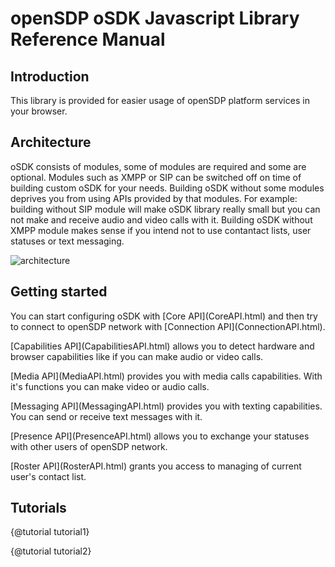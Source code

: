 # openSDP oSDK Javascript Library Reference Manual #

## Introduction ##

<p>This library is provided for easier usage of openSDP platform services in your browser.

## Architecture ##

<p>oSDK consists of modules, some of modules are required and some are optional. Modules such as XMPP or SIP can be switched off on time of building custom oSDK for your needs. Building oSDK without some modules deprives you from using APIs provided by that modules. For example: building without SIP module will make oSDK library really small but you can not make and receive audio and video calls with it. Building oSDK without XMPP module makes sense if you intend not to use contantact lists, user statuses or text messaging.

![architecture](images/teligentsdk.svg)

## Getting started ##

<p>You can start configuring oSDK with [Core API](CoreAPI.html) and then try to connect to openSDP network with [Connection API](ConnectionAPI.html).

<p>[Capabilities API](CapabilitiesAPI.html) allows you to detect hardware and browser capabilities like if you can make audio or video calls.

<p>[Media API](MediaAPI.html) provides you with media calls capabilities. With it's functions you can make video or audio calls.

<p>[Messaging API](MessagingAPI.html) provides you with texting capabilities. You can send or receive text messages with it.

<p>[Presence API](PresenceAPI.html) allows you to exchange your statuses with other users of openSDP network.

<p>[Roster API](RosterAPI.html) grants you access to managing of current user's contact list.

## Tutorials ##

<p>{@tutorial tutorial1}

<p>{@tutorial tutorial2}